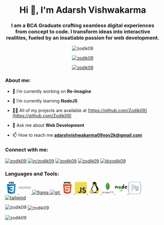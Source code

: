 <h1 align="center">Hi 👋, I'm Adarsh Vishwakarma</h1>
<h3 align="center">I am a BCA Graduate crafting seamless digital experiences from concept to code. I transform ideas into interactive realities, fueled by an insatiable passion for web development.</h3>

<p align="center"> <img src="https://komarev.com/ghpvc/?username=zodik09&label=Profile%20views&color=0e75b6&style=flat" alt="zodik09" /> </p>

<p align="center"> <a href="https://github.com/ryo-ma/github-profile-trophy"><img src="https://github-profile-trophy.vercel.app/?username=zodik09" alt="zodik09" /></a> </p>

<p align="center"> <a href="https://twitter.com/zodik09" target="blank"><img src="https://img.shields.io/twitter/follow/zodik09?logo=twitter&style=for-the-badge" alt="zodik09" /></a> </p>

<h3 align="left">About me:</h3>

- 🔭 I’m currently working on **Re-Imagine**

- 🌱 I’m currently learning **NodeJS**

- 👨‍💻 All of my projects are available at [https://github.com/Zodik09](https://github.com/Zodik09)

- 💬 Ask me about **Web Development**

- 📫 How to reach me **adarshvishwakarma09nov2k@gmail.com**

<h3 align="left">Connect with me:</h3>
<p align="left">
<a href="https://twitter.com/zodik09" target="blank"><img align="center" src="https://raw.githubusercontent.com/rahuldkjain/github-profile-readme-generator/master/src/images/icons/Social/twitter.svg" alt="zodik09" height="30" width="40" /></a>
<a href="https://linkedin.com/in/zodik09" target="blank"><img align="center" src="https://raw.githubusercontent.com/rahuldkjain/github-profile-readme-generator/master/src/images/icons/Social/linked-in-alt.svg" alt="in/zodik09" height="30" width="40" /></a>
<a href="https://fb.com/zodik09" target="blank"><img align="center" src="https://raw.githubusercontent.com/rahuldkjain/github-profile-readme-generator/master/src/images/icons/Social/facebook.svg" alt="zodik09" height="30" width="40" /></a>
<a href="https://instagram.com/zodik09" target="blank"><img align="center" src="https://raw.githubusercontent.com/rahuldkjain/github-profile-readme-generator/master/src/images/icons/Social/instagram.svg" alt="zodik09" height="30" width="40" /></a>
<a href="https://www.youtube.com/@zodik09" target="blank"><img align="center" src="https://raw.githubusercontent.com/rahuldkjain/github-profile-readme-generator/master/src/images/icons/Social/youtube.svg" alt="@zodik09" height="30" width="40" /></a>

<h3 align="left">Languages and Tools:</h3>
<p align="left"> <a href="https://www.w3schools.com/css/" target="_blank" rel="noreferrer"> <img src="https://raw.githubusercontent.com/devicons/devicon/master/icons/css3/css3-original-wordmark.svg" alt="css3" width="40" height="40"/> </a> <a href="https://expressjs.com" target="_blank" rel="noreferrer"> <img src="https://raw.githubusercontent.com/devicons/devicon/master/icons/express/express-original-wordmark.svg" alt="express" width="40" height="40"/> </a> <a href="https://www.figma.com/" target="_blank" rel="noreferrer"> <img src="https://www.vectorlogo.zone/logos/figma/figma-icon.svg" alt="figma" width="40" height="40"/> </a> <a href="https://git-scm.com/" target="_blank" rel="noreferrer"> <img src="https://www.vectorlogo.zone/logos/git-scm/git-scm-icon.svg" alt="git" width="40" height="40"/> </a> <a href="https://www.w3.org/html/" target="_blank" rel="noreferrer"> <img src="https://raw.githubusercontent.com/devicons/devicon/master/icons/html5/html5-original-wordmark.svg" alt="html5" width="40" height="40"/> </a> <a href="https://developer.mozilla.org/en-US/docs/Web/JavaScript" target="_blank" rel="noreferrer"> <img src="https://raw.githubusercontent.com/devicons/devicon/master/icons/javascript/javascript-original.svg" alt="javascript" width="40" height="40"/> </a> <a href="https://www.linux.org/" target="_blank" rel="noreferrer"> <img src="https://raw.githubusercontent.com/devicons/devicon/master/icons/linux/linux-original.svg" alt="linux" width="40" height="40"/> </a> <a href="https://www.mongodb.com/" target="_blank" rel="noreferrer"> <img src="https://raw.githubusercontent.com/devicons/devicon/master/icons/mongodb/mongodb-original-wordmark.svg" alt="mongodb" width="40" height="40"/> </a> <a href="https://nodejs.org" target="_blank" rel="noreferrer"> <img src="https://raw.githubusercontent.com/devicons/devicon/master/icons/nodejs/nodejs-original-wordmark.svg" alt="nodejs" width="40" height="40"/> </a> <a href="https://www.photoshop.com/en" target="_blank" rel="noreferrer"> <img src="https://raw.githubusercontent.com/devicons/devicon/master/icons/photoshop/photoshop-line.svg" alt="photoshop" width="40" height="40"/> </a> <a href="https://tailwindcss.com/" target="_blank" rel="noreferrer"> <img src="https://www.vectorlogo.zone/logos/tailwindcss/tailwindcss-icon.svg" alt="tailwind" width="40" height="40"/> </a> </p>

<p><img align="left" src="https://github-readme-stats.vercel.app/api/top-langs?username=zodik09&show_icons=true&locale=en&layout=compact" alt="zodik09" /></p>

<p>&nbsp;<img align="center" src="https://github-readme-stats.vercel.app/api?username=zodik09&show_icons=true&locale=en" alt="zodik09" /></p>

<p><img align="center" src="https://github-readme-streak-stats.herokuapp.com/?user=zodik09&" alt="zodik09" /></p>

